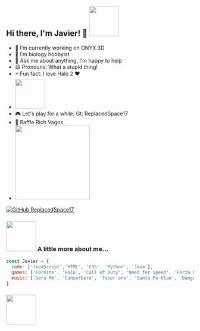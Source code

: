 <h2>  Hi there, I'm Javier! 👋 <img src="https://media.giphy.com/media/PAuDiTd7DLwYagLGH3/giphy.gif" width="80"></h2>


- 🔭 I’m currently working on ONYX 3D
- 🌱 I’m biology hobbyist
- 💬 Ask me about anything, I'm happy to help 
- 😄 Pronouns: What a stupid thing!
- ⚡ Fun fact: I love Halo 2 ❤ 
- <img src="https://media.giphy.com/media/XfVclHLZm4hLWqNgBm/giphy.gif" width="80"> 
- 🎮 Let's play for a while: Gt: ReplacedSpace17
- 🎵 Raffle Rich Vagos  
- <img src="https://encrypted-tbn0.gstatic.com/images?q=tbn:ANd9GcSq0fHCFilaF6Ik8t9lRX_xenMsVegsL-EUiyQXCdRqMGjfR_bJM5OJ0-z8XKtKD6wSXf0&usqp=CAU" width="200">


[![GitHub ReplacedSpace17](https://img.shields.io/github/followers/ReplacedSpace17?label=follow&style=social)](https://github.com/ReplacedSpace17)

### <img src="https://media.giphy.com/media/12J5TZCmhpM5mE/giphy.gif" width="80"> A little more about me...  

```javascript
const Javier = {
  code: ['JavaScript','HTML', 'CSS', 'Python', 'Java'], 
  games: ['Fornite', 'Halo', 'Call of Duty', 'Need for Speed', 'Forza Horizon', 'Overwatch'],
  music: ['Gera MX', 'Canserbero', 'Toser one', 'Santa Fe Klan', 'Danger', 'Chojin', 'Samantha Barrón']
}
```


### <img src="https://media.giphy.com/media/M1K6rrHS4ZIKtWG8t8/giphy.gif" width="80"> 


